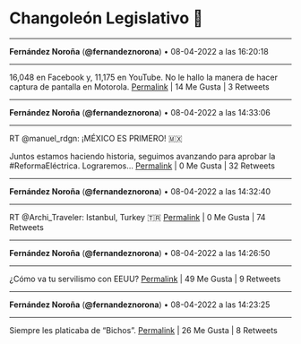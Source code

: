 # Changoleón Legislativo 🙈
*****
**Fernández Noroña** (**@fernandeznorona**) • 08-04-2022 a las 16:20:18
*****
16,048 en Facebook y, 11,175 en YouTube. No le hallo la manera de hacer captura de pantalla en Motorola.
[Permalink](https://twitter.com/fernandeznorona/status/1512586162153603077) | 14 Me Gusta | 3 Retweets
*****
**Fernández Noroña** (**@fernandeznorona**) • 08-04-2022 a las 14:33:06
*****
RT @manuel_rdgn: ¡MÉXICO ES PRIMERO! 🇲🇽


Juntos estamos haciendo historia, seguimos avanzando para aprobar la #ReformaEléctrica. Lograremos…
[Permalink](https://twitter.com/fernandeznorona/status/1512559186999230481) | 0 Me Gusta | 32 Retweets
*****
**Fernández Noroña** (**@fernandeznorona**) • 08-04-2022 a las 14:32:40
*****
RT @Archi_Traveler: Istanbul, Turkey 🇹🇷
[Permalink](https://twitter.com/fernandeznorona/status/1512559075967574018) | 0 Me Gusta | 74 Retweets
*****
**Fernández Noroña** (**@fernandeznorona**) • 08-04-2022 a las 14:26:50
*****
¿Cómo va tu servilismo con EEUU?
[Permalink](https://twitter.com/fernandeznorona/status/1512557606484721665) | 49 Me Gusta | 9 Retweets
*****
**Fernández Noroña** (**@fernandeznorona**) • 08-04-2022 a las 14:23:25
*****
Siempre les platicaba de “Bichos”.
[Permalink](https://twitter.com/fernandeznorona/status/1512556750771216389) | 26 Me Gusta | 8 Retweets